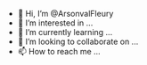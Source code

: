 - 👋 Hi, I’m @ArsonvalFleury
- 👀 I’m interested in ...
- 🌱 I’m currently learning ...
- 💞️ I’m looking to collaborate on ...
- 📫 How to reach me ...

<!---
ArsonvalFleury/ArsonvalFleury is a ✨ special ✨ repository because its `README.md` (this file) appears on your GitHub profile.
You can click the Preview link to take a look at your changes.
--->
